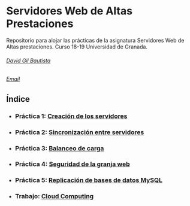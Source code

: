 # Servidores Web de Altas Prestaciones

Repositorio para alojar las prácticas de la asignatura Servidores Web de Altas prestaciones.
Curso 18-19 Universidad de Granada.

###### [David Gil Bautista](https://github.com/DavidBaug)
###### [Email](mailto:davidgilbautista@gmail.com)



## Índice

- ### Práctica 1: [Creación de los servidores](P1/README.md)

- ### Práctica 2: [Sincronización entre servidores](P2/README.md)

- ### Práctica 3: [Balanceo de carga](P3/README.md)

- ### Práctica 4: [Seguridad de la granja web](P4/README.md)

- ### Práctica 5: [Replicación de bases de datos MySQL](P5/README.md)

- ### Trabajo: [Cloud Computing](Trabajo/README.md)
